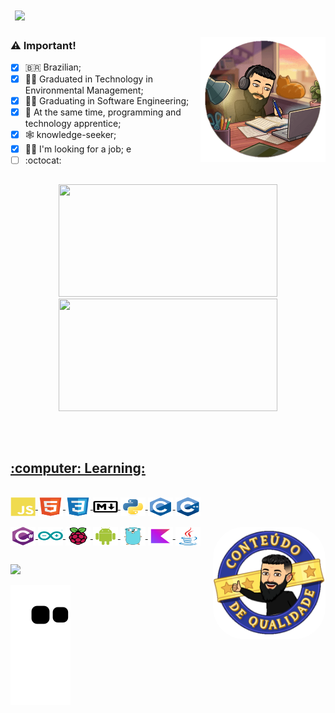 

<h1>&nbsp;<img  heigth="850px" width="850px" src= "https://readme-typing-svg.herokuapp.com?color=F75600FF&lines=👋🏾+Hello,+World!;Let+me+introduce+myself;I'm+Bruno+Marzano,;glad+to+meet+you.;But+you+can+call+me+uMarzzO!!;%7C"/></h1>

<!--https://readme-typing-svg.herokuapp.com/demo/-->

<img align='right' src="https://github.com/uMarzzO/uMarzzO/blob/main/pictures/umarzzoworking.png" heigth="200" width="200">

### :warning: Important!

- [x] :brazil: Brazilian;
- [x] :man_student: Graduated in Technology in Environmental Management;
- [x] :man_technologist: Graduating in Software Engineering;
- [x] :lady_beetle: At the same time, programming and technology apprentice;
- [x] :spider_web: knowledge-seeker;
- [x] :male_detective: I'm looking for a job; e
- [ ] :octocat: 

##


<div align="center">
  <a href="https://github.com/uMarzzO">
  <img height="180em" width="350em" src="https://github-readme-stats.vercel.app/api?username=uMarzzO&show_icons=true&theme=dracula&include_all_commits=true&count_private=true"/>
  <img height="180em" width="350em" src="https://github-readme-stats.vercel.app/api/top-langs/?username=uMarzzO&layout=compact&langs_count=7&theme=dracula"/>
</div>
 
 ##
 
<div style="display: inline_block"><br>
 <h2>:computer: Learning:</h2><br>
  <img align="center" alt="uMarzzO-Js" height="30" width="40" src="https://raw.githubusercontent.com/devicons/devicon/master/icons/javascript/javascript-plain.svg">
  <img align="center" alt="uMarzzO-HTML" height="30" width="40" src="https://raw.githubusercontent.com/devicons/devicon/master/icons/html5/html5-original.svg">
  <img align="center" alt="uMarzzO-CSS" height="30" width="40" src="https://raw.githubusercontent.com/devicons/devicon/master/icons/css3/css3-original.svg">
  <img align="center" alt="uMarzzO-MD" height="30" width="40" src="https://github.com/devicons/devicon/blob/master/icons/markdown/markdown-original.svg">
  <img align="center" alt="uMarzzO-Python" height="30" width="40" src="https://raw.githubusercontent.com/devicons/devicon/master/icons/python/python-original.svg">
  <img align="center" alt="uMarzzO-C" height="30" width="40" src="https://github.com/devicons/devicon/blob/master/icons/c/c-original.svg">
  <img align="center" alt="uMarzzO-Cplusplus" height="30" width="40" src="https://github.com/devicons/devicon/blob/master/icons/cplusplus/cplusplus-original.svg">
     <br><br>
   <img align="center" alt="uMarzzO-C#" height="30" width="40" src="https://github.com/devicons/devicon/blob/master/icons/csharp/csharp-original.svg">
  <img align="center" alt="uMarzzO-Arduino" height="30" width="40" src="https://github.com/devicons/devicon/blob/master/icons/arduino/arduino-original.svg"> 
  <img align="center" alt="uMarzzO-RaspberryPi" height="30" width="40" src="https://github.com/devicons/devicon/blob/master/icons/raspberrypi/raspberrypi-original.svg">
 <img align="center" alt="uMarzzO-Android" height="30" width="40" src="https://github.com/devicons/devicon/blob/master/icons/android/android-original.svg">
  <img align="center" alt="uMarzzO-GO" height="30" width="40" src="https://github.com/devicons/devicon/blob/master/icons/go/go-original.svg">
   <img align="center" alt="uMarzzO-Kotlin" height="30" width="40" src="https://github.com/devicons/devicon/blob/master/icons/kotlin/kotlin-original.svg">
  <img align="center" alt="uMarzzO-Java" height="30" width="40" src="https://github.com/devicons/devicon/blob/master/icons/java/java-original.svg">
  <img align="right" alt="uMarzzO-pic" width="180" height="180" style="border-radius:50px;" src="https://github.com/uMarzzO/uMarzzO/blob/main/pictures/umarzzocertify.png">
</div>
 
 ##
 
 
<div> 
 
 <a href = "mailto:umarzzo92@gmail.com"><img src="https://img.shields.io/badge/-Gmail-%23333?style=for-the-badge&logo=gmail&logoColor=white" target="_blank"></a>
 
  ![Snake animation](https://github.com/uMarzzO/uMarzzO/blob/output/github-contribution-grid-snake.svg)
 
</div>
<!-- fonte dos icons :   https://github.com/devicons/devicon -->
